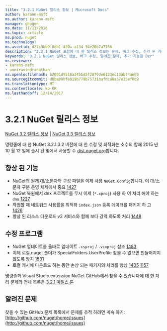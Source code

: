 ```yaml
---
title: "3.2.1 NuGet 릴리스 정보 | Microsoft Docs"
author: karann-msft
ms.author: karann-msft
manager: ghogen
ms.date: 11/11/2016
ms.topic: article
ms.prod: nuget
ms.technology: 
ms.assetid: d27c3bb9-8db1-439a-a134-54e20b7a7766
description: "3.2.1 NuGet 포함에 대 한 릴리스 정보는 문제, 버그 수정, 추가 된 기능 및 Dcr 알려져 있습니다."
keywords: "3.2.1 NuGet 릴리스 정보, 버그 수정, 알려진 문제, 추가 기능을 Dcr"
ms.reviewer:
- karann-msft
- unniravindranathan
ms.openlocfilehash: b2001d9518a34bbd5f2879de6123ec13abf4ae08
ms.sourcegitcommit: d0ba99bfe019b779b75731bafdca8a37e35ef0d9
ms.translationtype: MT
ms.contentlocale: ko-KR
ms.lasthandoff: 12/14/2017
---
```

# <a name="nuget-321-release-notes"></a>3.2.1 NuGet 릴리스 정보

[NuGet 3.2 릴리스 정보](../release-notes/nuget-3.2.md) | [NuGet 3.3 릴리스 정보](../release-notes/nuget-3.3.md)

명령줄에 대 한 NuGet 3.2.1 3.2 버전에 대 한 수정 및 최적화는 소수의 함께 2015 년 10 월 12 일에 출시 된 및에서 사용할 수 [dist.nuget.org](http://dist.nuget.org/index.html)합니다.

## <a name="improvements"></a>향상 된 기능

* NuGet의 원래 대/소문자와 구성 파일을 이제 사용 `NuGet.Config`합니다.  이 대/소문자 구분 운영 체제에서 중요 [1427](https://github.com/NuGet/Home/issues/1427)
* NuGet 복원에서 dnx 프로젝트를 무시 이제 (`*.xproj`) 사용 하 여 처리 해야 하는 `dnu` [1227](https://github.com/NuGet/Home/issues/1227)
* 작업할 때 네트워크 사용률을 최적화 `index.json` 등록 데이터를 패키지 하 고 [1426](https://github.com/NuGet/Home/issues/1426)
* 향상 된 리소스 다운로드 v2 서비스와 함께 보다 강력 하도록 처리 [1448](https://github.com/NuGet/Home/issues/1448)

## <a name="fixes"></a>수정 프로그램

* NuGet 업데이트를 올바로 업데이트 `.csproj` / `.vcxproj` 참조 [1483](https://github.com/NuGet/Home/issues/1483)
* 이제 로컬.nuget 폴더가 SpecialFolders.UserProfile 찾을 수 없으면 만들어지지 않도록 방지 [1531](https://github.com/NuGet/Home/issues/1531)
* 로컬 캐시에 다운로드 하는 동안 손상 되는 패키지의 처리를 향상 [1405](https://github.com/NuGet/Home/issues/1405) [1157](https://github.com/NuGet/Home/issues/1157)

명령줄과 Visual Studio extension NuGet GitHub에서 찾을 수 있습니다에 대 한 처리 문제의 전체 목록은 [3.2.1 마일스 톤](https://github.com/NuGet/Home/issues?q=milestone%3A3.2.1+is%3Aclosed)

## <a name="known-issues"></a>알려진 문제

찾을 수 있는 GitHub 문제 목록에서 문제를 추적 하려면 계속 하기: [http://github.com/nuget/home/issues](http://github.com/nuget/home/issues)